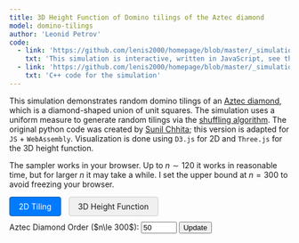 ```yaml
---
title: 3D Height Function of Domino tilings of the Aztec diamond
model: domino-tilings
author: 'Leonid Petrov'
code:
  - link: 'https://github.com/lenis2000/homepage/blob/master/_simulations/domino_tilings/2025-03-30-aztec-uniform-3d.md'
    txt: 'This simulation is interactive, written in JavaScript, see the source code of this page at the link'
  - link: 'https://github.com/lenis2000/homepage/blob/master/_simulations/domino_tilings/2025-03-30-aztec-uniform-3d.cpp'
    txt: 'C++ code for the simulation'
---
```


<style>
  /* Ensure the SVG scales fully on wide screens and remains responsive on mobile */
  #aztec-svg, #aztec-3d-canvas {
    width: 100%;
    height: 80vh; /* Use 80% of viewport height on large screens */
    vertical-align: top; /* Align media to the top */
  }
  @media (max-width: 576px) {
    #aztec-svg, #aztec-3d-canvas {
      height: 60vh; /* Reduce height on smaller devices */
      vertical-align: top; /* Maintain top alignment on mobile */
    }
  }

  /* Toggle button styles */
  .view-toggle {
    display: inline-block;
    padding: 8px 16px;
    margin-right: 10px;
    background-color: #f0f0f0;
    border: 1px solid #ccc;
    cursor: pointer;
    border-radius: 4px;
  }

  .view-toggle.active {
    background-color: #007bff;
    color: white;
    border-color: #0056b3;
  }
</style>

<script src="{{site.url}}/js/d3.v7.min.js"></script>
<script src="{{site.url}}/js/three.min.js"></script>
<script src="{{site.url}}/js/OrbitControls.js"></script>
<script src="/js/2025-03-30-aztec-uniform-3d.js"></script>

This simulation demonstrates random domino tilings of an <a href="https://mathworld.wolfram.com/AztecDiamond.html">Aztec diamond</a>, which is a diamond-shaped union of unit squares. The simulation uses a uniform measure to generate random tilings via the <a href="https://arxiv.org/abs/math/0111034">shuffling algorithm</a>. The original python code was created by <a href="https://www.durham.ac.uk/staff/sunil-chhita/">Sunil Chhita</a>; this version is adapted for <code>JS</code> + <code>WebAssembly</code>. Visualization is done using <code>D3.js</code> for 2D and <code>Three.js</code> for the 3D height function.

The sampler works in your browser. Up to $n \sim 120$ it works in reasonable time, but for larger $n$ it may take a while.
I set the upper bound at $n=300$ to avoid freezing your browser.

<!-- View toggle buttons -->
<div style="margin-bottom: 10px;">
  <span id="toggle-2d" class="view-toggle active">2D Tiling</span>
  <span id="toggle-3d" class="view-toggle">3D Height Function</span>
</div>

<!-- Controls to change n -->
<div style="margin-bottom: 10px;">
  <label for="n-input">Aztec Diamond Order ($n\le 300$): </label>
  <!-- Updated input: starting value 50, even numbers only (step=2), three-digit window (size=3), maximum 300 -->
  <input id="n-input" type="number" value="50" min="2" step="2" max="300" size="3">
  <button id="update-btn">Update</button>
</div>

<!-- Progress indicator (polling progress from the C++ code via getProgress) -->
<div id="progress-indicator" style="margin-bottom: 10px; font-weight: bold;"></div>

<div class="row">
  <div class="col-12">
    <!-- The SVG for 2D view -->
    <svg id="aztec-svg"></svg>
    <!-- The canvas for 3D view (initially hidden) -->
    <div id="aztec-3d-canvas" style="display: none;"></div>
  </div>
</div>

<script>
Module.onRuntimeInitialized = async function() {
  // Wrap exported functions asynchronously.
  const simulateAztec = Module.cwrap('simulateAztec', 'number', ['number'], {async: true});
  const freeString = Module.cwrap('freeString', null, ['number']);
  const getProgress = Module.cwrap('getProgress', 'number', []);

  const svg = d3.select("#aztec-svg");
  const canvas3d = document.getElementById("aztec-3d-canvas");
  const progressElem = document.getElementById("progress-indicator");
  let progressInterval;

  // Three.js variables
  let scene, camera, renderer, controls;
  let heightMesh, heightGeometry;
  let dominoData = null;

  // Initialize Three.js scene
  function initThreeJS() {
    // Clean up previous renderer if it exists
    if (renderer) {
      canvas3d.removeChild(renderer.domElement);
      renderer.dispose();
    }

    // Create scene
    scene = new THREE.Scene();
    scene.background = new THREE.Color(0xf0f0f0);

    // Create camera
    const aspect = canvas3d.clientWidth / canvas3d.clientHeight;
    camera = new THREE.PerspectiveCamera(75, aspect, 0.1, 1000);
    camera.position.set(0, -30, 30);
    camera.up.set(0, 0, 1); // Set z-up orientation
    camera.lookAt(0, 0, 0);

    // Create renderer
    renderer = new THREE.WebGLRenderer({ antialias: true });
    renderer.setSize(canvas3d.clientWidth, canvas3d.clientHeight);
    canvas3d.appendChild(renderer.domElement);

    // Add orbit controls
    controls = new THREE.OrbitControls(camera, renderer.domElement);
    controls.enableDamping = true;
    controls.dampingFactor = 0.25;

    // Add lights
    const ambientLight = new THREE.AmbientLight(0x404040);
    scene.add(ambientLight);

    const directionalLight = new THREE.DirectionalLight(0xffffff, 0.5);
    directionalLight.position.set(1, 1, 1);
    scene.add(directionalLight);

    // Start animation loop
    animate();

    // Handle window resize
    window.addEventListener('resize', onWindowResize);
  }

  function onWindowResize() {
    if (renderer) {
      const aspect = canvas3d.clientWidth / canvas3d.clientHeight;
      camera.aspect = aspect;
      camera.updateProjectionMatrix();
      renderer.setSize(canvas3d.clientWidth, canvas3d.clientHeight);
    }
  }

  function animate() {
    requestAnimationFrame(animate);
    if (controls) controls.update();
    if (renderer && scene && camera) {
      renderer.render(scene, camera);
    }
  }

  // Calculate the height function from domino tiling
  function calculateHeightFunction(dominoes, gridSize) {
    // Initialize height grid (2 cells larger in each direction to account for boundaries)
    const n = gridSize + 4;
    const heights = Array(n).fill().map(() => Array(n).fill(0));

    // Set boundary conditions (alternating heights around the boundary)
    for (let i = 0; i < n; i++) {
      heights[0][i] = i % 2;
      heights[n-1][i] = (n-1+i) % 2;
      heights[i][0] = i % 2;
      heights[i][n-1] = (n-1+i) % 2;
    }

    // Offset coordinates to account for the boundary
    const offset = 2;

    // Process each domino
    dominoes.forEach(domino => {
      const x = domino.x + offset;
      const y = domino.y + offset;
      const w = domino.w;
      const h = domino.h;

      // For horizontal dominoes (w=2, h=1)
      if (w === 2 && h === 1) {
        heights[y][x+1] = heights[y][x] + 1;
        heights[y+1][x+1] = heights[y+1][x] - 1;
      }
      // For vertical dominoes (w=1, h=2)
      else if (w === 1 && h === 2) {
        heights[y+1][x] = heights[y][x] - 1;
        heights[y+1][x+1] = heights[y][x+1] + 1;
      }
    });

    // Propagate heights through the grid
    for (let i = 1; i < n-1; i++) {
      for (let j = 1; j < n-1; j++) {
        if (heights[i][j] === 0) {
          // Take average of neighbors and ensure consistency
          const neighbors = [
            heights[i-1][j],
            heights[i+1][j],
            heights[i][j-1],
            heights[i][j+1]
          ].filter(h => h !== 0);

          if (neighbors.length > 0) {
            heights[i][j] = Math.round(neighbors.reduce((a, b) => a + b, 0) / neighbors.length);
          }
        }
      }
    }

    return heights;
  }



    // Set geometry attributes
    heightGeometry.setAttribute('position', new THREE.Float32BufferAttribute(vertices, 3));
    heightGeometry.setAttribute('color', new THREE.Float32BufferAttribute(colors, 3));
    heightGeometry.setIndex(indices);
    heightGeometry.computeVertexNormals();

    // Create mesh with material that uses vertex colors
    const material = new THREE.MeshLambertMaterial({
      vertexColors: true,
      side: THREE.DoubleSide,
      wireframe: false
    });

    heightMesh = new THREE.Mesh(heightGeometry, material);
    scene.add(heightMesh);

    // Add a wireframe for better visualization of the surface
    const wireframeMaterial = new THREE.MeshBasicMaterial({
      color: 0x000000,
      wireframe: true,
      transparent: true,
      opacity: 0.15
    });

    const wireframe = new THREE.Mesh(heightGeometry, wireframeMaterial);
    scene.add(wireframe);

    // Reset camera to view the entire mesh
    const boundingBox = new THREE.Box3().setFromObject(heightMesh);
    const center = boundingBox.getCenter(new THREE.Vector3());
    const size = boundingBox.getSize(new THREE.Vector3());

    const maxDim = Math.max(size.x, size.y, size.z);
    const fov = camera.fov * (Math.PI / 180);
    let cameraDistance = Math.abs(maxDim / Math.sin(fov / 2));

    camera.position.set(center.x, center.y - cameraDistance, center.z + cameraDistance/2);
    camera.lookAt(center);
    controls.target.copy(center);
    controls.update();
  }

  // Start polling the progress counter from C++.
  function startProgressPolling() {
    progressElem.innerText = "Sampling... (0%)";
    progressInterval = setInterval(() => {
      const progress = getProgress();
      progressElem.innerText = "Sampling... (" + progress + "%)";
      if (progress >= 100) {
        clearInterval(progressInterval);
      }
    }, 100);
  }

  // Update the visualization for a given n.
  async function updateVisualization(n) {
    // Clear any previous simulation.
    svg.selectAll("g").remove();
    // Start the progress indicator.
    startProgressPolling();

    // Await the asynchronous simulation.
    const ptr = await simulateAztec(n);
    const jsonStr = Module.UTF8ToString(ptr);
    freeString(ptr);

    let dominoes;
    try {
      dominoes = JSON.parse(jsonStr);
      dominoData = dominoes; // Store for later use
    } catch (e) {
      console.error("Error parsing JSON:", e, jsonStr);
      progressElem.innerText = "Error during sampling";
      clearInterval(progressInterval);
      return;
    }

    // Update 2D visualization
    updateDominoVisualization(dominoes);

    // Update 3D visualization
    const heights = calculateHeightFunction(dominoes, n);
    createHeightFunctionMesh(heights,n);

    // Clear progress indicator once done.
    progressElem.innerText = "";
  }

  // Update 2D domino visualization
  function updateDominoVisualization(dominoes) {
    // Compute bounding box of dominoes.
    const minX = d3.min(dominoes, d => d.x);
    const minY = d3.min(dominoes, d => d.y);
    const maxX = d3.max(dominoes, d => d.x + d.w);
    const maxY = d3.max(dominoes, d => d.y + d.h);
    const widthDominoes = maxX - minX;
    const heightDominoes = maxY - minY;

    // Use the computed dimensions of the SVG (which now scales with the container).
    const bbox = svg.node().getBoundingClientRect();
    const svgWidth = bbox.width;
    const svgHeight = bbox.height;
    svg.attr("viewBox", "0 0 " + svgWidth + " " + svgHeight);

    const scale = Math.min(svgWidth / widthDominoes, svgHeight / heightDominoes) * 0.9;
    const translateX = (svgWidth - widthDominoes * scale) / 2 - minX * scale;
    const translateY = (svgHeight - heightDominoes * scale) / 2 - minY * scale;

    // Append a group for the dominoes.
    const group = svg.append("g")
                     .attr("transform", "translate(" + translateX + "," + translateY + ") scale(" + scale + ")");

    // Render each domino piece.
    group.selectAll("rect")
         .data(dominoes)
         .enter()
         .append("rect")
         .attr("x", d => d.x)
         .attr("y", d => d.y)
         .attr("width", d => d.w)
         .attr("height", d => d.h)
         .attr("fill", d => d.color)
         .attr("stroke", "#000")
         .attr("stroke-width", 0.5);
  }

  // Initialize 3D view
  initThreeJS();

  // Toggle between 2D and 3D views
  document.getElementById("toggle-2d").addEventListener("click", function() {
    document.getElementById("toggle-2d").classList.add("active");
    document.getElementById("toggle-3d").classList.remove("active");
    document.getElementById("aztec-svg").style.display = "block";
    document.getElementById("aztec-3d-canvas").style.display = "none";
  });

  document.getElementById("toggle-3d").addEventListener("click", function() {
    document.getElementById("toggle-3d").classList.add("active");
    document.getElementById("toggle-2d").classList.remove("active");
    document.getElementById("aztec-svg").style.display = "none";
    document.getElementById("aztec-3d-canvas").style.display = "block";
    // Trigger resize event to ensure Three.js canvas resizes properly
    window.dispatchEvent(new Event('resize'));
  });

  // Setup the update button.
  document.getElementById("update-btn").addEventListener("click", () => {
    const inputField = document.getElementById("n-input");
    const n = parseInt(inputField.value, 10);

    // Check for a valid positive even number.
    if (isNaN(n) || n < 2) {
      alert("Please enter a valid positive even number for n (n ≥ 2).");
      return;
    }
    if (n % 2 !== 0) {
      alert("Please enter an even number for n.");
      return;
    }
    if (n > 300) {
      alert("Please enter a number no greater than 300.");
      return;
    }
    updateVisualization(n);
  });

  // Run an initial simulation.
  const initialN = parseInt(document.getElementById("n-input").value, 10);
  updateVisualization(initialN);
};
</script>
